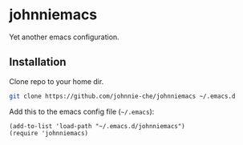 # johnniemacs

Yet another emacs configuration.

## Installation
Clone repo to your home dir.

```bash
git clone https://github.com/johnnie-che/johnniemacs ~/.emacs.d
```

Add this to the emacs config file (`~/.emacs`):
```elisp
(add-to-list 'load-path "~/.emacs.d/johnniemacs")
(require 'johnniemacs)
```
